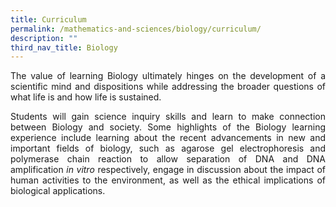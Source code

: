 ```yaml
---
title: Curriculum
permalink: /mathematics-and-sciences/biology/curriculum/
description: ""
third_nav_title: Biology
---
```


<div align=justify>
<p>
The value of learning Biology ultimately hinges on the development of a scientific mind and dispositions while addressing the broader questions of what life is and how life is sustained.</p>
<p>
Students will gain science inquiry skills and learn to make connection between Biology and society. Some highlights of the Biology learning experience include learning about the recent advancements in new and important fields of biology, such as agarose gel electrophoresis and polymerase chain reaction to allow separation of DNA and DNA amplification <i>in vitro</i> respectively, engage in discussion about the impact of human activities to the environment, as well as the ethical implications of biological applications.</p>